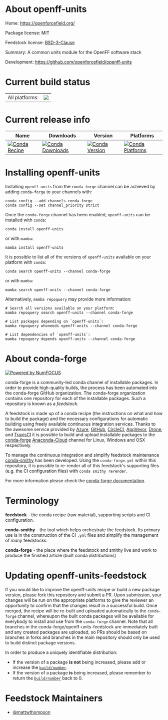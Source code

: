 About openff-units
==================

Home: https://openforcefield.org/

Package license: MIT

Feedstock license: [BSD-3-Clause](https://github.com/conda-forge/openff-units-feedstock/blob/main/LICENSE.txt)

Summary: A common units module for the OpenFF software stack

Development: https://github.com/openforcefield/openff-units

Current build status
====================


<table><tr><td>All platforms:</td>
    <td>
      <a href="https://dev.azure.com/conda-forge/feedstock-builds/_build/latest?definitionId=12845&branchName=main">
        <img src="https://dev.azure.com/conda-forge/feedstock-builds/_apis/build/status/openff-units-feedstock?branchName=main">
      </a>
    </td>
  </tr>
</table>

Current release info
====================

| Name | Downloads | Version | Platforms |
| --- | --- | --- | --- |
| [![Conda Recipe](https://img.shields.io/badge/recipe-openff--units-green.svg)](https://anaconda.org/conda-forge/openff-units) | [![Conda Downloads](https://img.shields.io/conda/dn/conda-forge/openff-units.svg)](https://anaconda.org/conda-forge/openff-units) | [![Conda Version](https://img.shields.io/conda/vn/conda-forge/openff-units.svg)](https://anaconda.org/conda-forge/openff-units) | [![Conda Platforms](https://img.shields.io/conda/pn/conda-forge/openff-units.svg)](https://anaconda.org/conda-forge/openff-units) |

Installing openff-units
=======================

Installing `openff-units` from the `conda-forge` channel can be achieved by adding `conda-forge` to your channels with:

```
conda config --add channels conda-forge
conda config --set channel_priority strict
```

Once the `conda-forge` channel has been enabled, `openff-units` can be installed with `conda`:

```
conda install openff-units
```

or with `mamba`:

```
mamba install openff-units
```

It is possible to list all of the versions of `openff-units` available on your platform with `conda`:

```
conda search openff-units --channel conda-forge
```

or with `mamba`:

```
mamba search openff-units --channel conda-forge
```

Alternatively, `mamba repoquery` may provide more information:

```
# Search all versions available on your platform:
mamba repoquery search openff-units --channel conda-forge

# List packages depending on `openff-units`:
mamba repoquery whoneeds openff-units --channel conda-forge

# List dependencies of `openff-units`:
mamba repoquery depends openff-units --channel conda-forge
```


About conda-forge
=================

[![Powered by
NumFOCUS](https://img.shields.io/badge/powered%20by-NumFOCUS-orange.svg?style=flat&colorA=E1523D&colorB=007D8A)](https://numfocus.org)

conda-forge is a community-led conda channel of installable packages.
In order to provide high-quality builds, the process has been automated into the
conda-forge GitHub organization. The conda-forge organization contains one repository
for each of the installable packages. Such a repository is known as a *feedstock*.

A feedstock is made up of a conda recipe (the instructions on what and how to build
the package) and the necessary configurations for automatic building using freely
available continuous integration services. Thanks to the awesome service provided by
[Azure](https://azure.microsoft.com/en-us/services/devops/), [GitHub](https://github.com/),
[CircleCI](https://circleci.com/), [AppVeyor](https://www.appveyor.com/),
[Drone](https://cloud.drone.io/welcome), and [TravisCI](https://travis-ci.com/)
it is possible to build and upload installable packages to the
[conda-forge](https://anaconda.org/conda-forge) [Anaconda-Cloud](https://anaconda.org/)
channel for Linux, Windows and OSX respectively.

To manage the continuous integration and simplify feedstock maintenance
[conda-smithy](https://github.com/conda-forge/conda-smithy) has been developed.
Using the ``conda-forge.yml`` within this repository, it is possible to re-render all of
this feedstock's supporting files (e.g. the CI configuration files) with ``conda smithy rerender``.

For more information please check the [conda-forge documentation](https://conda-forge.org/docs/).

Terminology
===========

**feedstock** - the conda recipe (raw material), supporting scripts and CI configuration.

**conda-smithy** - the tool which helps orchestrate the feedstock.
                   Its primary use is in the construction of the CI ``.yml`` files
                   and simplify the management of *many* feedstocks.

**conda-forge** - the place where the feedstock and smithy live and work to
                  produce the finished article (built conda distributions)


Updating openff-units-feedstock
===============================

If you would like to improve the openff-units recipe or build a new
package version, please fork this repository and submit a PR. Upon submission,
your changes will be run on the appropriate platforms to give the reviewer an
opportunity to confirm that the changes result in a successful build. Once
merged, the recipe will be re-built and uploaded automatically to the
`conda-forge` channel, whereupon the built conda packages will be available for
everybody to install and use from the `conda-forge` channel.
Note that all branches in the conda-forge/openff-units-feedstock are
immediately built and any created packages are uploaded, so PRs should be based
on branches in forks and branches in the main repository should only be used to
build distinct package versions.

In order to produce a uniquely identifiable distribution:
 * If the version of a package **is not** being increased, please add or increase
   the [``build/number``](https://docs.conda.io/projects/conda-build/en/latest/resources/define-metadata.html#build-number-and-string).
 * If the version of a package **is** being increased, please remember to return
   the [``build/number``](https://docs.conda.io/projects/conda-build/en/latest/resources/define-metadata.html#build-number-and-string)
   back to 0.

Feedstock Maintainers
=====================

* [@mattwthompson](https://github.com/mattwthompson/)

